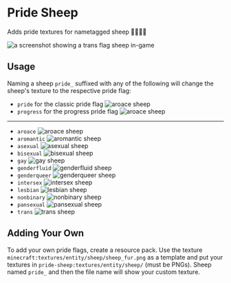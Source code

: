 # Pride Sheep

Adds pride textures for nametagged sheep 🏳️‍🌈🏳️‍⚧️

<img src="images/ingame.png" alt="a screenshot showing a trans flag sheep in-game" />

## Usage

Naming a sheep `pride_` suffixed with any of the following will change the
sheep's texture to the respective pride flag:

- `pride` for the classic pride flag
  <img src="images/pride.png" alt="aroace sheep" />
- `progress` for the progress pride flag
  <img src="images/progress.png" alt="aroace sheep" />

---

- `aroace`
  <img src="images/aroace.png" alt="aroace sheep" />
- `aromantic`
  <img src="images/aromantic.png" alt="aromantic sheep" />
- `asexual`
  <img src="images/asexual.png" alt="asexual sheep" />
- `bisexual`
  <img src="images/bisexual.png" alt="bisexual sheep" />
- `gay`
  <img src="images/gay.png" alt="gay sheep" />
- `genderfluid`
  <img src="images/genderfluid.png" alt="genderfluid sheep" />
- `genderqueer`
  <img src="images/genderqueer.png" alt="genderqueer sheep" />
- `intersex`
  <img src="images/intersex.png" alt="intersex sheep" />
- `lesbian`
  <img src="images/lesbian.png" alt="lesbian sheep" />
- `nonbinary`
  <img src="images/nonbinary.png" alt="nonbinary sheep" />
- `pansexual`
  <img src="images/pansexual.png" alt="pansexual sheep" />
- `trans`
  <img src="images/trans.png" alt="trans sheep" />

## Adding Your Own

To add your own pride flags, create a resource pack. Use the texture `minecraft:textures/entity/sheep/sheep_fur.png` as a template and put your textures in `pride-sheep:textures/entity/sheep/` (must be PNGs). Sheep named `pride_` and then the file name will show your custom texture.
